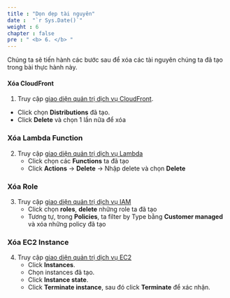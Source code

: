 ```yaml
---
title : "Dọn dẹp tài nguyên"
date :  "`r Sys.Date()`" 
weight : 6 
chapter : false
pre : " <b> 6. </b> "
---
```


Chúng ta sẽ tiến hành các bước sau để xóa các tài nguyên chúng ta đã tạo trong bài thực hành này.


#### Xóa CloudFront

1. Truy cập [giao diện quản trị dịch vụ CloudFront](https://console.aws.amazon.com/cloudfront/v4/home?region=us-east-1).
  + Click chọn **Distributions** đã tạo.
  + Click **Delete** và chọn 1 lần nữa để xóa

### Xóa Lambda Function
2. Truy cập [giao diện quản trị dịch vụ Lambda](https://console.aws.amazon.com/lambda/home?region=us-east-1)
   + Click chọn các **Functions** ta đã tạo 
   + Click **Actions** -> **Delete** -> Nhập delete và chọn **Delete**
### Xóa Role   
3. Truy cập [giao diện quản trị dịch vụ IAM](https://console.aws.amazon.com/iam/home?region=us-east-1)
   + Click chọn **roles**, **delete** những role ta đã tạo 
   + Tương tự, trong **Policies**, ta filter by Type bằng **Customer managed** và xóa những policy đã tạo
### Xóa EC2 Instance
4. Truy cập [giao diện quản trị dịch vụ EC2](https://console.aws.amazon.com/ec2/v2/home)
   + Click **Instances**.
   + Chọn instances đã tạo.
   + Click **Instance state**.
   + Click **Terminate instance**, sau đó click **Terminate** để xác nhận.